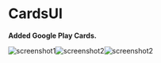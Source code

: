 CardsUI
===================

**Added Google Play Cards.**

![screenshot1](http://pimpmyrom.org/screenshots/rsz_cards-framed.png)![screenshot2](http://pimpmyrom.org/screenshots/rsz_cards-swipe-framed.png)![screenshot2](http://pimpmyrom.org/screenshots/rsz_cards-overflow-framed.png)

